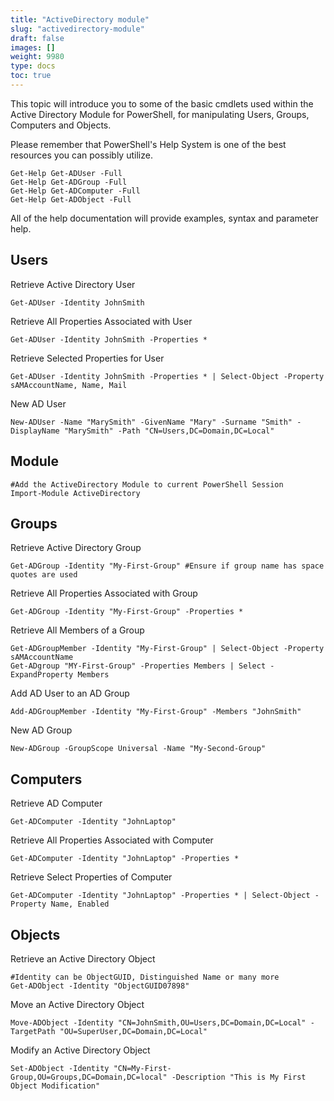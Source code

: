 ```yaml
---
title: "ActiveDirectory module"
slug: "activedirectory-module"
draft: false
images: []
weight: 9980
type: docs
toc: true
---
```


This topic will introduce you to some of the basic cmdlets used within the Active Directory Module for PowerShell, for manipulating Users, Groups, Computers and Objects.


Please remember that PowerShell's Help System is one of the best resources you can possibly utilize.

    Get-Help Get-ADUser -Full
    Get-Help Get-ADGroup -Full
    Get-Help Get-ADComputer -Full
    Get-Help Get-ADObject -Full

All of the help documentation will provide examples, syntax and parameter help.

## Users
Retrieve Active Directory User

    Get-ADUser -Identity JohnSmith
Retrieve All Properties Associated with User

    Get-ADUser -Identity JohnSmith -Properties *

Retrieve Selected Properties for User

    Get-ADUser -Identity JohnSmith -Properties * | Select-Object -Property sAMAccountName, Name, Mail

New AD User

    New-ADUser -Name "MarySmith" -GivenName "Mary" -Surname "Smith" -DisplayName "MarySmith" -Path "CN=Users,DC=Domain,DC=Local"

## Module
    #Add the ActiveDirectory Module to current PowerShell Session
    Import-Module ActiveDirectory 
 

## Groups
Retrieve Active Directory Group

    Get-ADGroup -Identity "My-First-Group" #Ensure if group name has space quotes are used
Retrieve All Properties Associated with Group

    Get-ADGroup -Identity "My-First-Group" -Properties *
Retrieve All Members of a Group

    Get-ADGroupMember -Identity "My-First-Group" | Select-Object -Property sAMAccountName
    Get-ADgroup "MY-First-Group" -Properties Members | Select -ExpandProperty Members

Add AD User to an AD Group

    Add-ADGroupMember -Identity "My-First-Group" -Members "JohnSmith"
New AD Group

    New-ADGroup -GroupScope Universal -Name "My-Second-Group"

## Computers
Retrieve AD Computer

    Get-ADComputer -Identity "JohnLaptop"
Retrieve All Properties Associated with Computer

    Get-ADComputer -Identity "JohnLaptop" -Properties *
Retrieve Select Properties of Computer

    Get-ADComputer -Identity "JohnLaptop" -Properties * | Select-Object -Property Name, Enabled

## Objects
Retrieve an Active Directory Object

    #Identity can be ObjectGUID, Distinguished Name or many more
    Get-ADObject -Identity "ObjectGUID07898" 

Move an Active Directory Object

    Move-ADObject -Identity "CN=JohnSmith,OU=Users,DC=Domain,DC=Local" -TargetPath "OU=SuperUser,DC=Domain,DC=Local"

Modify an Active Directory Object

    Set-ADObject -Identity "CN=My-First-Group,OU=Groups,DC=Domain,DC=local" -Description "This is My First Object Modification"

